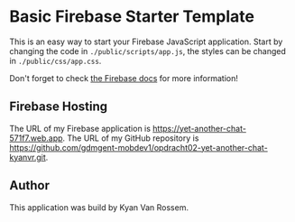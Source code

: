 # Basic Firebase Starter Template

This is an easy way to start your Firebase JavaScript application. Start by changing the code in `./public/scripts/app.js`, the styles can be changed in `./public/css/app.css`.

Don't forget to check [the Firebase docs](https://firebase.google.com/docs) for more information!

## Firebase Hosting

The URL of my Firebase application is https://yet-another-chat-571f7.web.app.
The URL of my GitHub repository is https://github.com/gdmgent-mobdev1/opdracht02-yet-another-chat-kyanvr.git.

## Author

This application was build by Kyan Van Rossem.